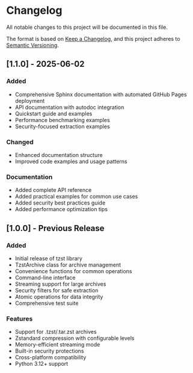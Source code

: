 # Changelog

All notable changes to this project will be documented in this file.

The format is based on [Keep a Changelog](https://keepachangelog.com/en/1.0.0/),
and this project adheres to [Semantic Versioning](https://semver.org/spec/v2.0.0.html).

## [1.1.0] - 2025-06-02

### Added

- Comprehensive Sphinx documentation with automated GitHub Pages deployment
- API documentation with autodoc integration
- Quickstart guide and examples
- Performance benchmarking examples
- Security-focused extraction examples

### Changed

- Enhanced documentation structure
- Improved code examples and usage patterns

### Documentation

- Added complete API reference
- Added practical examples for common use cases
- Added security best practices guide
- Added performance optimization tips

## [1.0.0] - Previous Release

### Added

- Initial release of tzst library
- TzstArchive class for archive management
- Convenience functions for common operations
- Command-line interface
- Streaming support for large archives
- Security filters for safe extraction
- Atomic operations for data integrity
- Comprehensive test suite

### Features

- Support for .tzst/.tar.zst archives
- Zstandard compression with configurable levels
- Memory-efficient streaming mode
- Built-in security protections
- Cross-platform compatibility
- Python 3.12+ support
